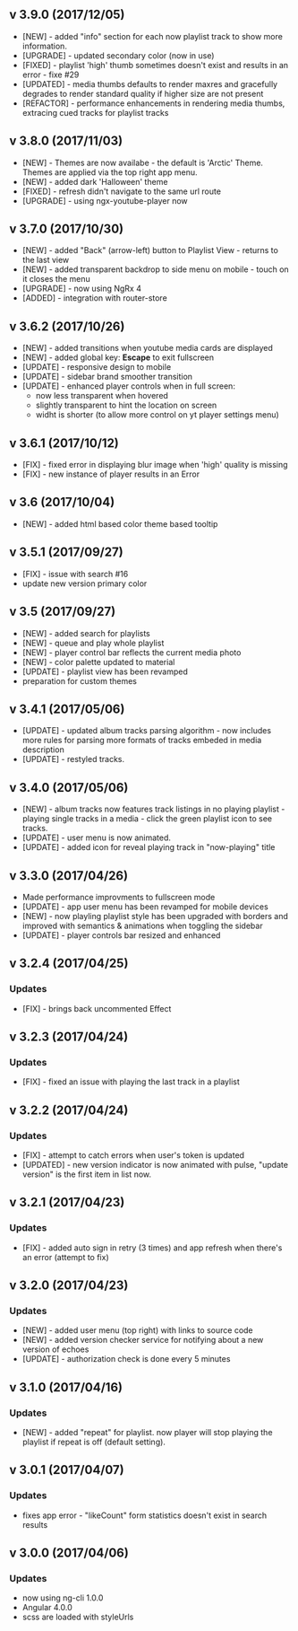 ## v 3.9.0 (2017/12/05)
* [NEW] - added "info" section for each now playlist track to show more information. 
* [UPGRADE] - updated secondary color (now in use) 
* [FIXED] - playlist 'high' thumb sometimes doesn't exist and results in an error - fixe #29 
* [UPDATED] - media thumbs defaults to render maxres and gracefully degrades to render standard quality if higher size are not present 
* [REFACTOR] - performance enhancements in rendering media thumbs, extracing cued tracks for playlist tracks 

## v 3.8.0 (2017/11/03)
* [NEW] - Themes are now availabe - the default is 'Arctic' Theme. Themes are applied via the top right app menu. 
* [NEW] - added dark 'Halloween' theme
* [FIXED] - refresh didn't navigate to the same url route
* [UPGRADE] - using ngx-youtube-player now  

## v 3.7.0 (2017/10/30)
* [NEW] - added "Back" (arrow-left) button to Playlist View - returns to the last view 
* [NEW] - added transparent backdrop to side menu on mobile - touch on it closes the menu 
* [UPGRADE] - now using NgRx 4 
* [ADDED] - integration with router-store

## v 3.6.2 (2017/10/26)
* [NEW] - added transitions when youtube media cards are displayed
* [NEW] - added global key: **Escape** to exit fullscreen
* [UPDATE] - responsive design to mobile
* [UPDATE] - sidebar brand smoother transition
* [UPDATE] - enhanced player controls when in full screen:
  * now less transparent when hovered
  * slightly transparent to hint the location on screen
  * widht is shorter (to allow more control on yt player settings menu)

## v 3.6.1 (2017/10/12)
* [FIX] - fixed error in displaying blur image when 'high' quality is missing
* [FIX] - new instance of player results in an Error

## v 3.6 (2017/10/04)
* [NEW] - added html based color theme based tooltip

## v 3.5.1 (2017/09/27) 
* [FIX] - issue with search #16 
* update new version primary color

## v 3.5 (2017/09/27) 
* [NEW] - added search for playlists
* [NEW] - queue and play whole playlist 
* [NEW] - player control bar reflects the current media photo 
* [NEW] - color palette updated to material 
* [UPDATE] - playlist view has been revamped
* preparation for custom themes

## v 3.4.1 (2017/05/06) 
* [UPDATE] - updated album tracks parsing algorithm - now includes more rules for parsing more formats of tracks embeded in media description  
* [UPDATE] - restyled tracks.  

## v 3.4.0 (2017/05/06) 
* [NEW] - album tracks now features track listings in no playing playlist - playing single tracks in a media - click the green playlist icon to see tracks.  
* [UPDATE] - user menu is now animated.   
* [UPDATE] - added icon for reveal playing track in "now-playing" title  

## v 3.3.0 (2017/04/26) 
* Made performance improvments to fullscreen mode
* [UPDATE] - app user menu has been revamped for mobile devices
* [NEW] - now playling playlist style has been upgraded with borders and improved with semantics & animations when toggling the sidebar 
* [UPDATE] - player controls bar resized and enhanced

## v 3.2.4 (2017/04/25) 
### Updates
* [FIX] - brings back uncommented Effect

## v 3.2.3 (2017/04/24) 
### Updates 
* [FIX] - fixed an issue with playing the last track in a playlist

## v 3.2.2 (2017/04/24) 
### Updates
* [FIX] - attempt to catch errors when user's token is updated
* [UPDATED] - new version indicator is now animated with pulse, "update version" is the first item in list now.

## v 3.2.1 (2017/04/23) 
### Updates
* [FIX] - added auto sign in retry (3 times) and app refresh when there's an error (attempt to fix)

## v 3.2.0 (2017/04/23) 
### Updates
* [NEW] - added user menu (top right) with links to source code
* [NEW] - added version checker service for notifying about a new version of echoes
* [UPDATE] - authorization check is done every 5 minutes

## v 3.1.0 (2017/04/16) 
### Updates
* [NEW] - added "repeat" for playlist. now player will stop playing the playlist if repeat is off (default setting).

## v 3.0.1 (2017/04/07) 
### Updates
* fixes app error - "likeCount" form statistics doesn't exist in search results

## v 3.0.0 (2017/04/06) 

### Updates
* now using ng-cli 1.0.0
* Angular 4.0.0
* scss are loaded with styleUrls